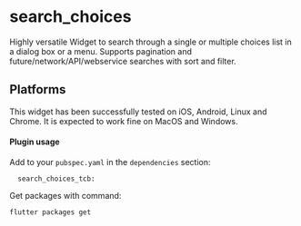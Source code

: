 # search_choices

Highly versatile Widget to search through a single or multiple choices list in a dialog box or a menu. Supports pagination and future/network/API/webservice searches with sort and filter.

## Platforms

This widget has been successfully tested on iOS, Android, Linux and Chrome. It is expected to work fine on MacOS and Windows.

#### Plugin usage

Add to your `pubspec.yaml` in the `dependencies` section:
```
  search_choices_tcb:
```

Get packages with command:
```
flutter packages get
```
 